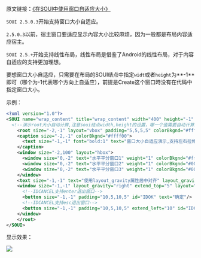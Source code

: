 原文链接：[《在SOUI中使用窗口自适应大小》](http://www.cnblogs.com/setoutsoft/p/6621272.html)

`SOUI 2.5.0.3`开始支持窗口大小自适应。

`2.5.0.3`以前，宿主窗口要适应显示內容大小比较麻烦，因为一般都是布局内容适应宿主。

`SOUI 2.5.+`开始支持线性布局，线性布局是借鉴了Android的线性布局，对于内容自适应的支持更加理想。

要想窗口大小自适应，只需要在布局的SOUI结点中指定`widt`或者`height`为**-1**即可（哪个为-1代表哪个方向上自适应），前提是Create这个窗口時没有在代码中指定窗口大小。

示例：

```xml
<?xml version="1.0"?>
<SOUI name="wrap_content" title="wrap_content" width="400" height="-1" margin="5,5,5,5" resizable="1" wndType="normal" translucent="1">
  <!--演示root大小自动计算,注意soui结点width,height的设置，哪一个值需要自动计算就设置为-1-->
    <root size="-2,-1" layout="vbox" padding="5,5,5,5" colorBkgnd="#ffffff">
    <caption size="-2,-1" colorBkgnd="#ffff00">
      <text size="-1,-1" font="bold:1" text="窗口大小自适应演示,支持左右拉伸"/>
    </caption>
    <window size="-2,100" layout="hbox">
      <window size="0,-2" text="水平平分窗口1" weight="1" colorBkgnd="#ff0000"/>
      <window size="0,-2" text="水平平分窗口2" weight="1" colorBkgnd="#00ff00"/>
      <window size="0,-2" text="水平平分窗口3" weight="1" colorBkgnd="#0000ff"/>
    </window>
    <text size="-1,-1" text="使用layout_gravity属性居中对齐" layout_gravity="center"/>
    <window size="-1,-1" layout_gravity="right" extend_top="5" layout="hbox">
      <!--IDCANCEL支持enter退出窗口-->
      <button size="-1,-1" padding="10,5,10,5" id="IDOK" text="确定"/>
      <!--IDCANCEL支持esc退出窗口-->
      <button size="-1,-1" padding="10,5,10,5" extend_left="10" id="IDCANCEL" text="取消"/>
    </window>
    </root>
</SOUI>
```

显示效果：

![](assets/003/10-1497542012000.png)


